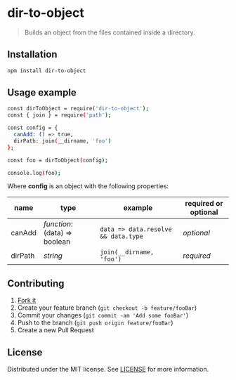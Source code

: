 # dir-to-object

> Builds an object from the files contained inside a directory.

## Installation

```bash
npm install dir-to-object
```

## Usage example

```bash
const dirToObject = require('dir-to-object');
const { join } = require('path');

const config = {
  canAdd: () => true,
  dirPath: join(__dirname, 'foo')
};

const foo = dirToObject(config);

console.log(foo);
```

Where **config** is an object with the following properties:

| name    | type                          | example                             | required or optional |
| ------- | ----------------------------- | ----------------------------------- | -------------------- |
| canAdd  | _function_: (data) => boolean | `data => data.resolve && data.type` | _optional_           |
| dirPath | _string_                      | `join(__dirname, 'foo')`            | _required_           |

## Contributing

1. [Fork it](https://github.com/mattiaerre/dir-to-object/fork)
2. Create your feature branch (`git checkout -b feature/fooBar`)
3. Commit your changes (`git commit -am 'Add some fooBar'`)
4. Push to the branch (`git push origin feature/fooBar`)
5. Create a new Pull Request

## License

Distributed under the MIT license. See [LICENSE](LICENSE) for more information.
